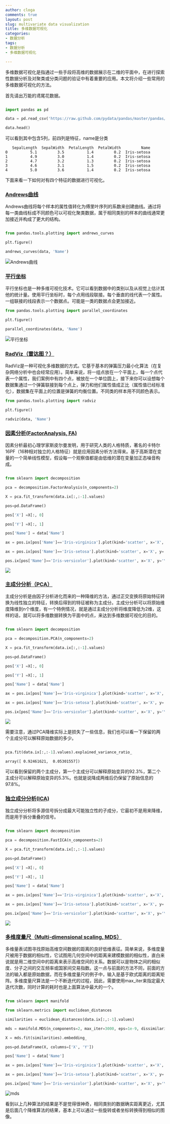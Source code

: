 ```yaml
---
author: cloga
comments: true
layout: post
slug: multivariate data visualization
title: 多维数据可视化
categories:
- 数据分析
tags:
- 数据分析
- 多维数据可视化

---
```


多维数据可视化是指通过一些手段将高维的数据展示在二维的平面中，在进行探索性数据分析及对聚类或分类问题的验证中有着重要的应用。本文将介绍一些常用的多维数据可视化的方法。

首先请出万能的鸢尾花数据。

```python

import pandas as pd

data = pd.read_csv('https://raw.github.com/pydata/pandas/master/pandas/tests/data/iris.csv')

data.head()

```

可以看到其中包含5列，前四列是特征，name是分类

```
   SepalLength  SepalWidth  PetalLength  PetalWidth         Name
0          5.1         3.5          1.4         0.2  Iris-setosa
1          4.9         3.0          1.4         0.2  Iris-setosa
2          4.7         3.2          1.3         0.2  Iris-setosa
3          4.6         3.1          1.5         0.2  Iris-setosa
4          5.0         3.6          1.4         0.2  Iris-setosa

```

下面来看一下如何对有四个特征的数据进行可视化。

### [Andrews曲线](http://pandas.pydata.org/pandas-docs/stable/visualization.html#andrews-curves)

Andrews曲线将每个样本的属性值转化为傅里叶序列的系数来创建曲线。通过将每一类曲线标成不同颜色可以可视化聚类数据，属于相同类别的样本的曲线通常更加接近并构成了更大的结构。

```python 

from pandas.tools.plotting import andrews_curves

plt.figure()

andrews_curves(data, 'Name')

```

![Andrews曲线](http://pandas.pydata.org/pandas-docs/stable/_images/andrews_curves.png)

### [平行坐标](http://pandas.pydata.org/pandas-docs/stable/visualization.html#parallel-coordinates)

平行坐标也是一种多维可视化技术。它可以看到数据中的类别以及从视觉上估计其他的统计量。使用平行坐标时，每个点用线段联接。每个垂直的线代表一个属性。一组联接的线段表示一个数据点。可能是一类的数据点会更加接近。

```python
from pandas.tools.plotting import parallel_coordinates

plt.figure()

parallel_coordinates(data, 'Name')

```
![平行坐标](http://pandas.pydata.org/pandas-docs/stable/_images/parallel_coordinates.png)

### [RadViz（雷达图？）](http://pandas.pydata.org/pandas-docs/stable/visualization.html#radviz)

RadViz是一种可视化多维数据的方式。它基于基本的弹簧压力最小化算法（在复杂网络分析中也会经常应用）。简单来说，将一组点放在一个平面上，每一个点代表一个属性，我们案例中有四个点，被放在一个单位圆上，接下来你可以设想每个数据集通过一个弹簧联接到每个点上，弹力和他们属性值成正比（属性值已经标准化），数据集在平面上的位置是弹簧的均衡位置。不同类的样本用不同颜色表示。

```python
from pandas.tools.plotting import radviz

plt.figure()

radviz(data, 'Name')

```
### [因素分析(FactorAnalysis, FA)](http://scikit-learn.org/stable/modules/decomposition.html#factor-analysis)

因素分析最初心理学家斯皮尔曼发明，用于研究人类的人格特质，著名的卡特尔16PF（16种相对独立的人格特征）就是应用因素分析方法得来。基于高斯潜在变量的一个简单线性模型，假设每一个观察值都是由低维的潜在变量加正态噪音构成。

```python

from sklearn import decomposition

pca = decomposition.FactorAnalysis(n_components=2)

X = pca.fit_transform(data.ix[:,:-1].values)

pos=pd.DataFrame()

pos['X'] =X[:, 0]

pos['Y'] =X[:, 1]

pos['Name'] = data['Name']

ax = pos.ix[pos['Name']=='Iris-virginica'].plot(kind='scatter', x='X', y='Y', color='blue', label='Iris-virginica')

ax = pos.ix[pos['Name']=='Iris-setosa'].plot(kind='scatter', x='X', y='Y', color='green', label='Iris-setosa', ax=ax)

pos.ix[pos['Name']=='Iris-versicolor'].plot(kind='scatter', x='X', y='Y', color='red', label='Iris-versicolor', ax=ax)

```

![](http://cloga.info/files/fa161012.png)

### [主成分分析（PCA）](http://scikit-learn.org/stable/modules/decomposition.html#principal-component-analysis-pca)

主成分分析是由因子分析进化而来的一种降维的方法，通过正交变换将原始特征转换为线性独立的特征，转换后得到的特征被称为主成分。主成分分析可以将原始维度降维到n个维度，有一个特例情况，就是通过主成分分析将维度降低为2维，这样的话，就可以将多维数据转换为平面中的点，来达到多维数据可视化的目的。

```python

from sklearn import decomposition

pca = decomposition.PCA(n_components=2)

X = pca.fit_transform(data.ix[:,:-1].values)

pos=pd.DataFrame()

pos['X'] =X[:, 0]

pos['Y'] =X[:, 1]

pos['Name'] = data['Name']

ax = pos.ix[pos['Name']=='Iris-virginica'].plot(kind='scatter', x='X', y='Y', color='blue', label='Iris-virginica')

ax = pos.ix[pos['Name']=='Iris-setosa'].plot(kind='scatter', x='X', y='Y', color='green', label='Iris-setosa', ax=ax)

pos.ix[pos['Name']=='Iris-versicolor'].plot(kind='scatter', x='X', y='Y', color='red', label='Iris-versicolor', ax=ax)


```

![](http://cloga.info/files/pca161012.png)


需要注意，通过PCA降维实际上是损失了一些信息，我们也可以看一下保留的两个主成分可以解释原始数据的多少。

```python

pca.fit(data.ix[:,:-1].values).explained_variance_ratio_

```


```
array([ 0.92461621,  0.05301557])

```

可以看到保留的两个主成分，第一个主成分可以解释原始变异的92.3%，第二个主成分可以解释原始变异的5.3%。也就是说降成两维后仍保留了原始信息的97.8%。

### [独立成分分析(ICA)](http://scikit-learn.org/stable/modules/decomposition.html#independent-component-analysis-ica)

独立成分分析将多源信号拆分成最大可能独立性的子成分，它最初不是用来降维，而是用于拆分重叠的信号。

```python

from sklearn import decomposition

pca = decomposition.FastICA(n_components=2)

X = pca.fit_transform(data.ix[:,:-1].values)

pos=pd.DataFrame()

pos['X'] =X[:, 0]

pos['Y'] =X[:, 1]

pos['Name'] = data['Name']

ax = pos.ix[pos['Name']=='Iris-virginica'].plot(kind='scatter', x='X', y='Y', color='blue', label='Iris-virginica')

ax = pos.ix[pos['Name']=='Iris-setosa'].plot(kind='scatter', x='X', y='Y', color='green', label='Iris-setosa', ax=ax)

pos.ix[pos['Name']=='Iris-versicolor'].plot(kind='scatter', x='X', y='Y', color='red', label='Iris-versicolor', ax=ax)

```

![](http://cloga.info/files/ica161012.png)

### [多维度量尺（Multi-dimensional scaling, MDS）](http://scikit-learn.org/stable/auto_examples/manifold/plot_mds.html#sphx-glr-auto-examples-manifold-plot-mds-py)

多维量表试图寻找原始高维空间数据的距离的良好低维表征。简单来说，多维度量尺被用于数据的相似性，它试图用几何空间中的距离来建模数据的相似性，直白来说就是用二维空间中的距离来表示高维空间的关系。数据可以是物体之间的相似度、分子之间的交互频率或国家间交易指数。这一点与前面的方法不同，前面的方法的输入都是原始数据，而在多维度量尺的例子中，输入是基于欧式距离的距离矩阵。多维度量尺算法是一个不断迭代的过程，因此，需要使用max_iter来指定最大迭代次数，同时计算的耗时也是上面算法中最大的一个。

```python

from sklearn import manifold

from sklearn.metrics import euclidean_distances

similarities = euclidean_distances(data.ix[:,:-1].values)

mds = manifold.MDS(n_components=2, max_iter=3000, eps=1e-9, dissimilarity="precomputed", n_jobs=1)

X = mds.fit(similarities).embedding_

pos=pd.DataFrame(X, columns=['X', 'Y'])

pos['Name'] = data['Name']

ax = pos.ix[pos['Name']=='Iris-virginica'].plot(kind='scatter', x='X', y='Y', color='blue', label='Iris-virginica')

ax = pos.ix[pos['Name']=='Iris-setosa'].plot(kind='scatter', x='X', y='Y', color='green', label='Iris-setosa', ax=ax)

pos.ix[pos['Name']=='Iris-versicolor'].plot(kind='scatter', x='X', y='Y', color='red', label='Iris-versicolor', ax=ax)

```

![mds](http://cloga.info/files/mds161012.png)

看到以上几种算法的结果是不是觉得很神奇，相同类别的数据确实距离更近，尤其是后面几个降维算法的结果，基本上可以通过一些旋转或者坐标转换得到相似的图像。

